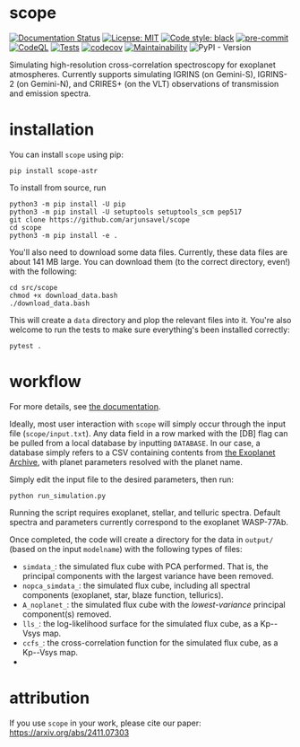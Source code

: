 # scope
[![Documentation Status](https://readthedocs.org/projects/scope-astr/badge/?version=latest)](https://scope-astr.readthedocs.io/en/latest/?badge=latest)
[![License: MIT](https://img.shields.io/badge/License-MIT-yellow.svg)](https://opensource.org/licenses/MIT)
[![Code style: black](https://img.shields.io/badge/code%20style-black-000000.svg)](https://github.com/psf/black)
[![pre-commit](https://img.shields.io/badge/pre--commit-enabled-brightgreen?logo=pre-commit)](https://github.com/pre-commit/pre-commit)
[![CodeQL](https://github.com/arjunsavel/scope/actions/workflows/codeql.yml/badge.svg)](https://github.com/arjunsavel/scope/actions/workflows/codeql.yml)
[![Tests](https://github.com/arjunsavel/scope/actions/workflows/python-package.yml/badge.svg)](https://github.com/arjunsavel/scope/actions/workflows/python-package.yml)
[![codecov](https://codecov.io/gh/arjunsavel/scope/graph/badge.svg?token=2Q1NPQ4817)](https://codecov.io/gh/arjunsavel/scope)
[![Maintainability](https://api.codeclimate.com/v1/badges/d70a25a6766ee132bd94/maintainability)](https://codeclimate.com/github/arjunsavel/scope/maintainability)
![PyPI - Version](https://img.shields.io/pypi/v/scope-astr)




Simulating high-resolution cross-correlation spectroscopy for exoplanet atmospheres. Currently supports simulating IGRINS (on Gemini-S), IGRINS-2 (on Gemini-N), and CRIRES+ (on the VLT) observations of transmission and emission spectra.

# installation
You can install `scope` using pip:
```
pip install scope-astr
```


To install from source, run
```
python3 -m pip install -U pip
python3 -m pip install -U setuptools setuptools_scm pep517
git clone https://github.com/arjunsavel/scope
cd scope
python3 -m pip install -e .
```

You'll also need to download some data files. Currently, these data files are about 141 MB large. You can download them
(to the correct directory, even!) with the following:

```
cd src/scope
chmod +x download_data.bash
./download_data.bash
```

This will create a `data` directory and plop the relevant files into it. You're also welcome to run the tests to
make sure everything's been installed correctly:

```
pytest .
```

# workflow
For more details, see <a href="https://scope-astr.readthedocs.io/en/latest/">the documentation</a>.

Ideally, most user interaction with `scope` will simply occur through the input file (`scope/input.txt`).
Any data field in a row marked with the [DB] flag can be pulled from a local database by inputting `DATABASE`. In our case, a database simply refers
to a CSV containing contents from <a href="https://exoplanetarchive.ipac.caltech.edu/">the Exoplanet Archive</a>,
with planet parameters resolved with the planet name.

Simply edit the input file to the desired parameters, then run:

```
python run_simulation.py
```

Running the script requires exoplanet, stellar, and telluric spectra.
Default spectra and parameters currently correspond to the exoplanet WASP-77Ab.

Once completed, the code will create a directory for the data in `output/` (based on the input `modelname`)
with the following types of files:
- `simdata_`: the simulated flux cube with PCA performed. That is, the principal components with the largest variance have been removed.
- `nopca_simdata_`: the simulated flux cube, including all spectral components (exoplanet, star, blaze function, tellurics).
- `A_noplanet_`: the simulated flux cube with the *lowest-variance* principal component(s) removed.
- `lls_`: the log-likelihood surface for the simulated flux cube, as a Kp--Vsys map.
- `ccfs_`: the cross-correlation function for the simulated flux cube, as a Kp--Vsys map.
- 

# attribution

If you use `scope` in your work, please cite our paper: https://arxiv.org/abs/2411.07303
